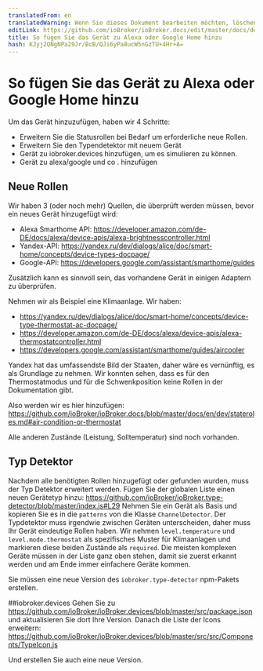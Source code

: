 ```yaml
---
translatedFrom: en
translatedWarning: Wenn Sie dieses Dokument bearbeiten möchten, löschen Sie bitte das Feld "translationsFrom". Andernfalls wird dieses Dokument automatisch erneut übersetzt
editLink: https://github.com/ioBroker/ioBroker.docs/edit/master/docs/de/dev/adddevice.md
title: So fügen Sie das Gerät zu Alexa oder Google Home hinzu
hash: KJyj2QNgNPa29Jr/BcB/QJi6yPa8ucW5nGzTU+4Hr+A=
---
```

# So fügen Sie das Gerät zu Alexa oder Google Home hinzu
Um das Gerät hinzuzufügen, haben wir 4 Schritte:

- Erweitern Sie die Statusrollen bei Bedarf um erforderliche neue Rollen.
- Erweitern Sie den Typendetektor mit neuem Gerät
- Gerät zu iobroker.devices hinzufügen, um es simulieren zu können.
- Gerät zu alexa/google und co . hinzufügen

## Neue Rollen
Wir haben 3 (oder noch mehr) Quellen, die überprüft werden müssen, bevor ein neues Gerät hinzugefügt wird:

- Alexa Smarthome API: https://developer.amazon.com/de-DE/docs/alexa/device-apis/alexa-brightnesscontroller.html
- Yandex-API: https://yandex.ru/dev/dialogs/alice/doc/smart-home/concepts/device-types-docpage/
- Google-API: https://developers.google.com/assistant/smarthome/guides

Zusätzlich kann es sinnvoll sein, das vorhandene Gerät in einigen Adaptern zu überprüfen.

Nehmen wir als Beispiel eine Klimaanlage. Wir haben:

- https://yandex.ru/dev/dialogs/alice/doc/smart-home/concepts/device-type-thermostat-ac-docpage/
- https://developer.amazon.com/de-DE/docs/alexa/device-apis/alexa-thermostatcontroller.html
- https://developers.google.com/assistant/smarthome/guides/aircooler

Yandex hat das umfassendste Bild der Staaten, daher wäre es vernünftig, es als Grundlage zu nehmen.
Wir konnten sehen, dass es für den Thermostatmodus und für die Schwenkposition keine Rollen in der Dokumentation gibt.

Also werden wir es hier hinzufügen: https://github.com/ioBroker/ioBroker.docs/blob/master/docs/en/dev/stateroles.md#air-condition-or-thermostat

Alle anderen Zustände (Leistung, Solltemperatur) sind noch vorhanden.

## Typ Detektor
Nachdem alle benötigten Rollen hinzugefügt oder gefunden wurden, muss der Typ Detektor erweitert werden.
Fügen Sie der globalen Liste einen neuen Gerätetyp hinzu: https://github.com/ioBroker/ioBroker.type-detector/blob/master/index.js#L29 Nehmen Sie ein Gerät als Basis und kopieren Sie es in die `patterns` von die Klasse `ChannelDetector`.
Der Typdetektor muss irgendwie zwischen Geräten unterscheiden, daher muss Ihr Gerät eindeutige Rollen haben.
Wir nehmen `level.temperature` und `level.mode.thermostat` als spezifisches Muster für Klimaanlagen und markieren diese beiden Zustände als `required`.
Die meisten komplexen Geräte müssen in der Liste ganz oben stehen, damit sie zuerst erkannt werden und am Ende immer einfachere Geräte kommen.

Sie müssen eine neue Version des `iobroker.type-detector` npm-Pakets erstellen.

 ##iobroker.devices
Gehen Sie zu https://github.com/ioBroker/ioBroker.devices/blob/master/src/package.json und aktualisieren Sie dort Ihre Version.
Danach die Liste der Icons erweitern: https://github.com/ioBroker/ioBroker.devices/blob/master/src/src/Components/TypeIcon.js

 Und erstellen Sie auch eine neue Version.